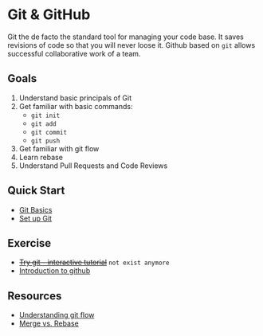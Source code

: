 # Git & GitHub
Git the de facto the standard tool for managing your code base. It saves revisions of code so that you will never loose it. Github based on `git` allows successful collaborative work of a team.

## Goals
1. Understand basic principals of Git
1. Get familiar with basic commands:
    * `git init`
    * `git add`
    * `git commit`
    * `git push`
1. Get familiar with git flow
1. Learn rebase
1. Understand Pull Requests and Code Reviews

## Quick Start
* [Git Basics](https://git-scm.com/videos)
* [Set up Git](https://docs.github.com/en/get-started/quickstart/set-up-git) 

## Exercise
* ~~[Try git - interactive tutorial](https://try.github.io)~~ `not exist anymore`
* [Introduction to github](https://github.com/skills/introduction-to-github)

## Resources
* [Understanding git flow](https://guides.github.com/introduction/flow/)
* [Merge vs. Rebase](https://www.atlassian.com/git/tutorials/merging-vs-rebasing)
